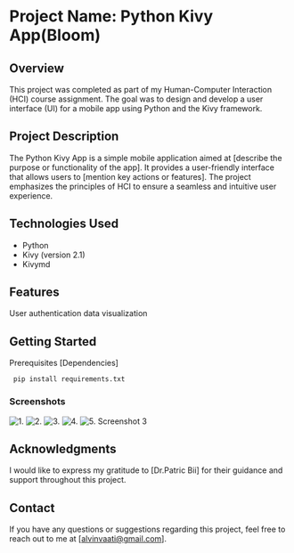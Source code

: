 # Project Name: Python Kivy App(Bloom)
## Overview
This project was completed as part of my Human-Computer Interaction (HCI) course assignment. The goal was to design and develop a user interface (UI) for a mobile app using Python and the Kivy framework.

## Project Description
The Python Kivy App is a simple mobile application aimed at [describe the purpose or functionality of the app]. It provides a user-friendly interface that allows users to [mention key actions or features]. The project emphasizes the principles of HCI to ensure a seamless and intuitive user experience.

## Technologies Used
- Python
- Kivy (version 2.1)
- Kivymd

## Features
User authentication
data visualization

## Getting Started
Prerequisites
[Dependencies]

``` pip install requirements.txt```
### Screenshots
![1.](https://drive.google.com/file/d/1GgtryRhuGTD1pLZOqjw3aHkxMAiBIr99/view?usp=sharing)
![2.](https://drive.google.com/file/d/1juGwKd-Sj__xdzaAt883kL8Am4H4Hpx3/view?usp=sharing)
![3.](https://drive.google.com/file/d/15WC5HpQyriMnQKEFt_KmJac4B5_SxYrw/view?usp=sharing)
![4.](https://drive.google.com/file/d/1ZmehW1x9xoBOJ1XqiR6GJXFCvZEouSe8/view?usp=sharing)
![5.](https://drive.google.com/file/d/1_7k2_8M6Bi5iSjGpoMikZdzkTf9pqx0I/view?usp=sharing)
Screenshot 3

## Acknowledgments
I would like to express my gratitude to [Dr.Patric Bii] for their guidance and support throughout this project.

## Contact
If you have any questions or suggestions regarding this project, feel free to reach out to me at [alvinvaati@gmail.com].
